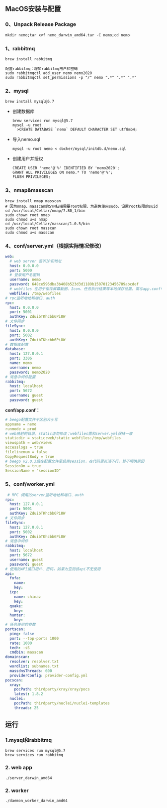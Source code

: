## MacOS安装与配置

### **0、Unpack Release Package**

  ```
mkdir nemo;tar xvf nemo_darwin_amd64.tar -C nemo;cd nemo
  ```

### **1、rabbitmq**

  ```
brew install rabbitmq

配置rabbitmq：增加rabbitmq用户和密码
sudo rabbitmqctl add_user nemo nemo2020
sudo rabbitmqctl set_permissions -p "/" nemo ".*" ".*" ".*"
  ```

### **2、mysql**

```
brew install mysql@5.7
```


- 创建数据库

  ```
  brew services run mysql@5.7
  mysql -u root
  	>CREATE DATABASE `nemo` DEFAULT CHARACTER SET utf8mb4;
  ```

- 导入nemo.sql

  ```
  mysql -u root nemo < docker/mysql/initdb.d/nemo.sql
  ```

- 创建用户并授权

  ```
  CREATE USER 'nemo'@'%' IDENTIFIED BY 'nemo2020';
  GRANT ALL PRIVILEGES ON nemo.* TO 'nemo'@'%';
  FLUSH PRIVILEGES;
  ```

### 3、nmap&masscan

```
brew install nmap masscan
# 因为nmap、masscan的SYN扫描需要root权限，为避免使用sudo，设置root权限的suid
cd /usr/local/Cellar/nmap/7.80_1/bin
sudo chown root nmap
sudo chmod u+s nmap
cd /usr/local/Cellar/masscan/1.0.5/bin
sudo chown root masscan
sudo chmod u+s masscan
```

### 4、conf/server.yml（根据实际情况修改）

```yaml
web:
  # web server 监听IP和地址
  host: 0.0.0.0
  port: 5000
  # 登录用户名密码
  username: nemo
  password: 648ce596dba3b408b523d3d1189b15070123456789abcdef
  # webfiles 在用于保存屏幕截图、Icon、任务执行结果等本地保存位置，需与app.conf中与staticdir映射地址保持一致
  webfiles: /tmp/webfiles
# rpc监听地址和端口、auth
rpc: 
  host: 0.0.0.0
  port: 5001
  authKey: ZduibTKhcbb6Pi8W
# 文件同步
fileSync:
  host: 0.0.0.0
  port: 5002
  authKey: ZduibTKhcbb6Pi8W
# 数据库配置
database:
  host: 127.0.0.1
  port: 3306
  name: nemo
  username: nemo
  password: nemo2020
# 消息中间件配置
rabbitmq: 
  host: localhost
  port: 5672
  username: guest
  password: guest
```

**conf/app.conf：**

```yaml
# beego配置文件不区别大小写
appname = nemo
runmode = prod
# web映射的目录，static请勿修改；webfiles需和server.yml保持一致
staticdir = static:web/static webfiles:/tmp/webfiles
viewspath = web/views
accesslogs = true
filelinenum = false
CopyRequestBody = true
# beego v2.0.3后在配置文件里启用session，在代码里死活不行，暂不明确原因
SessionOn = true
SessionName = "sessionID"
```

### 5、conf/worker.yml

```yaml
 # RPC 调用的server监听地址和端口、auth
rpc:
  host: 127.0.0.1
  port: 5001
  authKey: ZduibTKhcbb6Pi8W
# 文件同步
fileSync:
  host: 127.0.0.1
  port: 5002
  authKey: ZduibTKhcbb6Pi8W
# 消息中间件
rabbitmq: 
  host: localhost
  port: 5672
  username: guest
  password: guest
# 使用的API接口用户、密码，如果为空则该api不无使用
api:
  fofa:
    name:
    key:
  icp:
    name: chinaz
    key:
  quake:
    key:
  hunter:
    key:
# 任务使用的参数
portscan:
  ping: false
  port: --top-ports 1000
  rate: 1000
  tech: -sS
  cmdbin: masscan
domainscan:
  resolver: resolver.txt
  wordlist: subnames.txt
  massdnsThreads: 600
  providerConfig: provider-config.yml
pocscan:
  xray:
    pocPath: thirdparty/xray/xray/pocs
    latest: 1.8.2
  nuclei:
    pocPath: thirdparty/nuclei/nuclei-templates
    threads: 25
```


## 运行

 ### 1.mysql和rabbitmq

   ```
   brew services run mysql@5.7
   brew services run rabbitmq
   ```

### 2. web app

   ```
./server_darwin_amd64
   ```

### 2. worker

   ```bash
   ./daemon_worker_darwin_amd64
   ```

